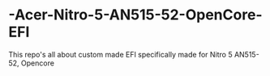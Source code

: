 # -Acer-Nitro-5-AN515-52-OpenCore-EFI
This repo's all about custom made EFI specifically made for Nitro 5 AN515-52, Opencore

